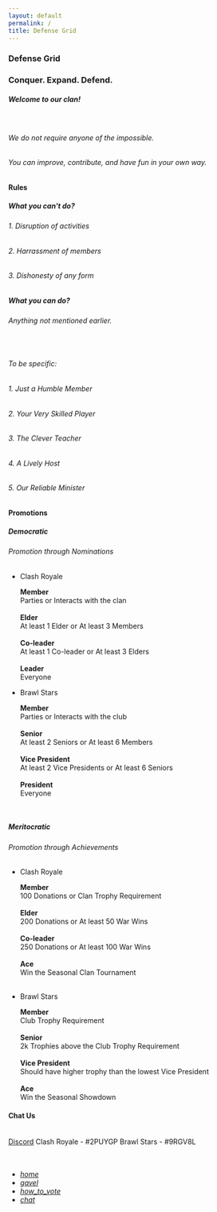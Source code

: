 ```yaml
---
layout: default
permalink: /
title: Defense Grid
---
```


<div class="row">
  <div class="container">
  <div class="col s12 m12 l12">
    <div id="home" class="section scrollspy">
      <h3 class="logo-text">Defense Grid</h3>
      <h3 class="logo-text flow-text">Conquer. Expand. Defend.</h3>
      <div class="divider"></div>
      <h5>Welcome to our clan!</h5><br>
      <h6>We do not require anyone of the impossible.</h6>
      <h6>You can improve, contribute, and have fun in your own way.</h6>      
    </div>
    <div id="rules" class="section scrollspy">
      <h4>Rules</h4>
      <div class="divider"></div>
      <div class="row">
        <div class="col s12 m6 l4">
          <h5>What you can't do?</h5>
          <h6>1. Disruption of activities</h6>
          <h6>2. Harrassment of members</h6>
          <h6>3. Dishonesty of any form</h6>
        </div>
        <div class="col s12 m6 l4">
          <h5>What you can do?</h5>
          <h6>Anything not mentioned earlier.</h6><br>
          <h6>To be specific:</h6>
          <h6>1. Just a Humble Member</h6>
          <h6>2. Your Very Skilled Player</h6>
          <h6>3. The Clever Teacher</h6>
          <h6>4. A Lively Host</h6>
          <h6>5. Our Reliable Minister</h6>
        </div>
      </div>
    </div>
    <div id="nominations" class="section scrollspy">
      <h4>Promotions</h4>
      <div class="divider"></div>
      <h5>Democratic</h5>
      <h6>Promotion through Nominations</h6>
      <ul class="collapsible">
        <li>
          <div class="collapsible-header">Clash Royale</div>
          <div class="collapsible-body">
            <p>
              <b>Member</b><br>
              Parties or Interacts with the clan<br><br>
              <b>Elder</b><br>
              At least 1 Elder or At least 3 Members<br><br>
              <b>Co-leader</b><br>
              At least 1 Co-leader or At least 3 Elders<br><br>
              <b>Leader</b><br>
              Everyone<br>
            </p>
          </div>
        </li>
        <li>
          <div class="collapsible-header">Brawl Stars</div>
          <div class="collapsible-body">
            <p>
              <b>Member</b><br>
              Parties or Interacts with the club<br><br>
              <b>Senior</b><br>
              At least 2 Seniors or At least 6 Members<br><br>
              <b>Vice President</b><br>
              At least 2 Vice Presidents or At least 6 Seniors<br><br>
              <b>President</b><br>
              Everyone<br>
            </p>
          </div>
        </li>
      </ul>
      <br>
      <h5>Meritocratic</h5>
      <h6>Promotion through Achievements</h6>
      <ul class="collapsible">
        <li>
          <div class="collapsible-header">Clash Royale</div>
          <div class="collapsible-body">
            <p>
              <b>Member</b><br>
              100 Donations or Clan Trophy Requirement<br><br>
              <b>Elder</b><br>
              200 Donations or At least 50 War Wins<br><br>
              <b>Co-leader</b><br>
              250 Donations or At least 100 War Wins<br><br>
              <b>Ace</b><br>
              Win the Seasonal Clan Tournament<br><br>
            </p>
          </div>
        </li>
        <li>
          <div class="collapsible-header">Brawl Stars</div>
          <div class="collapsible-body">
            <p>
              <b>Member</b><br>
              Club Trophy Requirement<br><br>
              <b>Senior</b><br>
              2k Trophies above the Club Trophy Requirement<br><br>
              <b>Vice President</b><br>
              Should have higher trophy than the lowest Vice President<br><br>
              <b>Ace</b><br>
              Win the Seasonal Showdown<br>
            </p>
          </div>
        </li>
      </ul>
    </div>
    <div id="chat" class="section scrollspy">
      <h4>Chat Us</h4>
      <div class="divider"></div>
      <br>
      <div class="collection">
        <a href="https://discordapp.com/invite/DGnjSqv" class="collection-item">Discord</a>
        <a class="collection-item">Clash Royale - #2PUYGP</a>
        <a class="collection-item">Brawl Stars - #9RGV8L</a>
      </div>
      <br>
      <br>
    </div>
  </div>
  </div>

  <div class="row">
    <div class="col m2 l4 hide-on-small-only"></div>
    <div class="col s12 m10 l8">
      <div class="toc-wrapper pinned" style="bottom:5%;right:5%;">
        <ul class="section table-of-contents toc-pinned">
          <li><a href="#home"><i class="material-icons md-dark">home</i></a></li>
          <li><a href="#rules"><i class="material-icons md-dark">gavel</i></a></li>
          <li><a href="#nominations"><i class="material-icons md-dark">how_to_vote</i></a></li>
          <li><a href="#chat"><i class="material-icons md-dark">chat</i></a></li>
        </ul>
      </div>
    </div>
  </div>
</div>

<script>
    document.addEventListener('DOMContentLoaded', function() {
    var elems = document.querySelectorAll('.scrollspy');
    var options = {};
    var instances = M.ScrollSpy.init(elems, options);
    });

    document.addEventListener('DOMContentLoaded', function() {
    var elems = document.querySelectorAll('.collapsible');
    var options = {};
    var instances = M.Collapsible.init(elems, options);
    });
</script>
